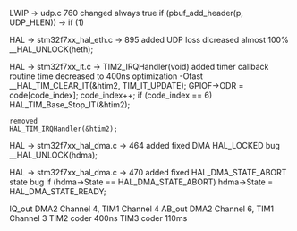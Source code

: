 LWIP -> udp.c 760
    changed
        always true
    if (pbuf_add_header(p, UDP_HLEN)) -> if (1)

HAL -> stm32f7xx_hal_eth.c -> 895
    added
        UDP loss dicreased almost 100%
    __HAL_UNLOCK(heth);

HAL -> stm32f7xx_it.c -> TIM2_IRQHandler(void)
    added
        timer callback routine time decreased to 400ns
        optimization -Ofast
    __HAL_TIM_CLEAR_IT(&htim2, TIM_IT_UPDATE);
	GPIOF->ODR = code[code_index];
	code_index++;
	if (code_index == 6) HAL_TIM_Base_Stop_IT(&htim2);

    removed
    HAL_TIM_IRQHandler(&htim2);

HAL -> stm32f7xx_hal_dma.c -> 464
    added
        fixed DMA HAL_LOCKED bug
    __HAL_UNLOCK(hdma);

HAL -> stm32f7xx_hal_dma.c -> 470
    added
        fixed HAL_DMA_STATE_ABORT state bug
    if (hdma->State == HAL_DMA_STATE_ABORT) hdma->State = HAL_DMA_STATE_READY;

IQ_out DMA2 Channel 4, TIM1 Channel 4
AB_out DMA2 Channel 6, TIM1 Channel 3
TIM2 coder 400ns
TIM3 coder 110ms
